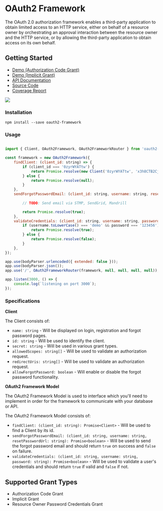 # OAuth2 Framework

The OAuth 2.0 authorization framework enables a third-party    application to obtain limited access to an HTTP service, either on    behalf of a resource owner by orchestrating an approval interaction    between the resource owner and the HTTP service, or by allowing the    third-party application to obtain access on its own behalf.

## Getting Started

* [Demo (Authorization Code Grant)](https://oauth2-framework.openservices.co.za/authorize?response_type=code&client_id=0zyrWYATtw&redirect_uri=http://example.com/callback&scope=read&state=yAAOhrFDNH)
* [Demo (Implicit Grant)](https://oauth2-framework.openservices.co.za/authorize?response_type=token&client_id=0zyrWYATtw&redirect_uri=http://example.com/callback&scope=read&state=yAAOhrFDNH)
* [API Documentation](https://oauth2-framework.openservices.co.za/api/docs/)
* [Source Code](https://github.com/barend-erasmus/oauth2-framework)
* [Coverage Report](https://oauth2-framework.openservices.co.za/api/coverage/)

![](https://github.com/barend-erasmus/oauth2-framework/raw/master/images/diagram.png)

### Installation

`npm install --save oauth2-framework`

### Usage

```javascript

import { Client, OAuth2Framework, OAuth2FrameworkRouter } from 'oauth2-framework';

const framework = new OAuth2Framework({
    findClient: (client_id: string) => {
        if (client_id === '0zyrWYATtw') {
            return Promise.resolve(new Client('0zyrWYATtw', 'x3h8CTB2Cj', [], ['http://example.com/callback'], true));
        } else {
            return Promise.resolve(null);
        }
    },
    sendForgotPasswordEmail: (client_id: string, username: string, resetPasswordUrl: string) => {
        
        // TODO: Send email via STMP, SendGrid, Mandrill

        return Promise.resolve(true);
    },
    validateCredentials: (client_id: string, username: string, password: string) => {
        if (username.toLowerCase() === 'demo' && password === '123456') {
            return Promise.resolve(true);
        } else {
            return Promise.resolve(false);
        }
    },
});

app.use(bodyParser.urlencoded({ extended: false }));
app.use(bodyParser.json());
app.use('/', OAuth2FrameworkRouter(framework, null, null, null, null));

app.listen(3000, () => {
    console.log(`listening on port 3000`);
});
```

### Specifications

**Client**

The Client consists of:

* `name: string` - Will be displayed on login, registration and forgot password pages.
* `id: string` - Will be used to  identify the client.
* `secret: string` - Will be used in various grant types.
* `allowedScopes: string[]` - Will be used to validate an authorization request.
* `redirectUris: string[]` - Will be used to validate an authorization request.
* `allowForgotPassword: boolean` - Will enable or disable the forgot password functionality.

**OAuth2 Framework Model**

The OAuth2 Framework Model is used to interface which you'll need to implement in order for the framework to communicate with your database or API.

The OAuth2 Framework Model consists of:

* `findClient: (client_id: string): Promise<Client>` - Will be used to find a Client by its id.
* `sendForgotPasswordEmail: (client_id: string, username: string, resetPasswordUrl: string): Promise<boolean>` - Will be used to send the forgot password email and should return `true` on success and `false`  on failure.
* `validateCredentials: (client_id: string, username: string, password: string): Promise<boolean>` - Will be used to validate a user's credentials and should return `true` if valid and `false` if not.

## Supported Grant Types

* Authorization Code Grant
* Implicit Grant
* Resource Owner Password Credentials Grant


